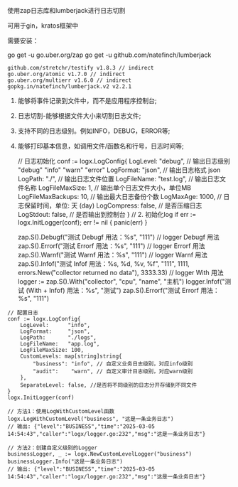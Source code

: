 使用zap日志库和lumberjack进行日志切割

可用于gin，kratos框架中

需要安装：

go get -u go.uber.org/zap
go get -u github.com/natefinch/lumberjack

	github.com/stretchr/testify v1.8.3 // indirect
	go.uber.org/atomic v1.7.0 // indirect
	go.uber.org/multierr v1.6.0 // indirect
	gopkg.in/natefinch/lumberjack.v2 v2.2.1

1. 能够将事件记录到文件中，而不是应用程序控制台;
2. 日志切割-能够根据文件大小来切割日志文件;
3. 支持不同的日志级别。例如INFO，DEBUG，ERROR等;
4. 能够打印基本信息，如调用文件/函数名和行号，日志时间等;



	// 日志初始化
	conf := logx.LogConfig{
		LogLevel:          "debug",    // 输出日志级别 "debug" "info" "warn" "error"
		LogFormat:         "json",     // 输出日志格式  json
		LogPath:           "./",       // 输出日志文件位置
		LogFileName:       "test.log", // 输出日志文件名称
		LogFileMaxSize:    1,          // 输出单个日志文件大小，单位MB
		LogFileMaxBackups: 10,         // 输出最大日志备份个数
		LogMaxAge:         1000,       // 日志保留时间，单位: 天 (day)
		LogCompress:       false,      // 是否压缩日志
		LogStdout:         false,      // 是否输出到控制台
	}
	// 2. 初始化log
	if err := logx.InitLogger(conf); err != nil {
		panic(err)
	}

	zap.S().Debugf("测试 Debugf 用法：%s", "111") // logger Debugf 用法
	zap.S().Errorf("测试 Errorf 用法：%s", "111") // logger Errorf 用法
	zap.S().Warnf("测试 Warnf 用法：%s", "111")   // logger Warnf 用法
	zap.S().Infof("测试 Infof 用法：%s, %d, %v, %f", "111", 1111, errors.New("collector returned no data"), 3333.33)
	// logger With 用法
	logger := zap.S().With("collector", "cpu", "name", "主机")
	logger.Infof("测试 (With + Infof) 用法：%s", "测试")
	zap.S().Errorf("测试 Errorf 用法：%s", "111")


```
// 配置日志
conf := logx.LogConfig{
    LogLevel:      "info",
    LogFormat:     "json",
    LogPath:       "./logs",
    LogFileName:   "app.log",
    LogFileMaxSize: 100,
    CustomLevels: map[string]string{
        "business": "info", // 自定义业务日志级别，对应info级别
        "audit":    "warn", // 自定义审计日志级别，对应warn级别
    },
    SeparateLevel: false, //是否将不同级别的日志分开存储到不同文件
}
logx.InitLogger(conf)

// 方法1：使用LogWithCustomLevel函数
logx.LogWithCustomLevel("business", "这是一条业务日志")
// 输出: {"level":"BUSINESS","time":"2025-03-05 14:54:43","caller":"logx/logger.go:232","msg":"这是一条业务日志"}

// 方法2：创建自定义级别的Logger
businessLogger, _ := logx.NewCustomLevelLogger("business")
businessLogger.Info("这是一条业务日志")
// 输出: {"level":"BUSINESS","time":"2025-03-05 14:54:43","caller":"logx/logger.go:232","msg":"这是一条业务日志"}